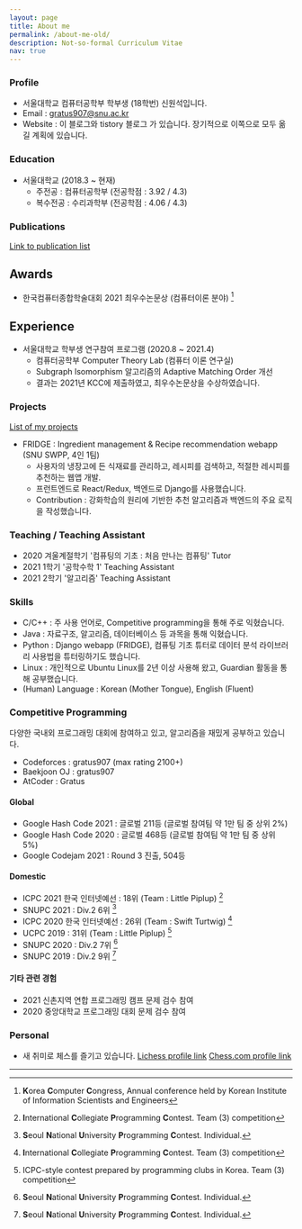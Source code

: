 ```yaml
---
layout: page
title: About me
permalink: /about-me-old/
description: Not-so-formal Curriculum Vitae
nav: true
---
```


### Profile
- 서울대학교 컴퓨터공학부 학부생 (18학번) 신원석입니다.
- Email : gratus907@snu.ac.kr
- Website : 이 블로그와 tistory 블로그 가 있습니다. 장기적으로 이쪽으로 모두 옮길 계획에 있습니다.

### Education
- 서울대학교 (2018.3 ~ 현재)
    - 주전공 : 컴퓨터공학부 (전공학점 : 3.92 / 4.3)
    - 복수전공 : 수리과학부 (전공학점 : 4.06 / 4.3)

### Publications 
[Link to publication list](/publications/)

## Awards 
- 한국컴퓨터종합학술대회 2021 최우수논문상 (컴퓨터이론 분야) [^kcc]

## Experience
- 서울대학교 학부생 연구참여 프로그램 (2020.8 ~ 2021.4)
    - 컴퓨터공학부 Computer Theory Lab (컴퓨터 이론 연구실)
    - Subgraph Isomorphism 알고리즘의 Adaptive Matching Order 개선
    - 결과는 2021년 KCC에 제출하였고, 최우수논문상을 수상하였습니다. 

### Projects
[List of my projects](/projects/)

- FRIDGE : Ingredient management & Recipe recommendation webapp (SNU SWPP, 4인 1팀)
    - 사용자의 냉장고에 든 식재료를 관리하고, 레시피를 검색하고, 적절한 레시피를 추천하는 웹앱 개발.
    - 프런트엔드로 React/Redux, 백엔드로 Django를 사용했습니다.
    - Contribution : 강화학습의 원리에 기반한 추천 알고리즘과 백엔드의 주요 로직을 작성했습니다.

### Teaching / Teaching Assistant
- 2020 겨울계절학기 '컴퓨팅의 기초 : 처음 만나는 컴퓨팅' Tutor
- 2021 1학기 '공학수학 1' Teaching Assistant
- 2021 2학기 '알고리즘' Teaching Assistant
  
### Skills
- C/C++ : 주 사용 언어로, Competitive programming을 통해 주로 익혔습니다. 
- Java : 자료구조, 알고리즘, 데이터베이스 등 과목을 통해 익혔습니다.
- Python : Django webapp (FRIDGE), 컴퓨팅 기초 튜터로 데이터 분석 라이브러리 사용법을 튜터링하기도 했습니다.
- Linux : 개인적으로 Ubuntu Linux를 2년 이상 사용해 왔고, Guardian 활동을 통해 공부했습니다.
- (Human) Language : Korean (Mother Tongue), English (Fluent)

### Competitive Programming
다양한 국내외 프로그래밍 대회에 참여하고 있고, 알고리즘을 재밌게 공부하고 있습니다.
- Codeforces : gratus907 (max rating 2100+)
- Baekjoon OJ : gratus907
- AtCoder : Gratus 

#### Global
- Google Hash Code 2021 : 글로벌 211등 (글로벌 참여팀 약 1만 팀 중 상위 2%)
- Google Hash Code 2020 : 글로벌 468등 (글로벌 참여팀 약 1만 팀 중 상위 5%)
- Google Codejam 2021 : Round 3 진출, 504등

#### Domestic
- ICPC 2021 한국 인터넷예선 : 18위 (Team : Little Piplup) [^icpc]
- SNUPC 2021 : Div.2 6위 [^snupc]
- ICPC 2020 한국 인터넷예선 : 26위 (Team : Swift Turtwig) [^icpc]
- UCPC 2019 : 31위 (Team : Little Piplup) [^ucpc]
- SNUPC 2020 : Div.2 7위 [^snupc]
- SNUPC 2019 : Div.2 9위 [^snupc]

#### 기타 관련 경험
- 2021 신촌지역 연합 프로그래밍 캠프 문제 검수 참여
- 2020 중앙대학교 프로그래밍 대회 문제 검수 참여

### Personal
- 새 취미로 체스를 즐기고 있습니다. [Lichess profile link](https://lichess.org/) [Chess.com profile link](https://www.chess.com/member/wonseokshin)

------

[^kcc]: **K**orea **C**omputer **C**ongress, Annual conference held by Korean Institute of Information Scientists and Engineers
[^icpc]: **I**nternational **C**ollegiate **P**rogramming **C**ontest. Team (3) competition
[^ucpc]: ICPC-style contest prepared by programming clubs in Korea. Team (3) competition
[^snupc]: **S**eoul **N**ational **U**niversity **P**rogramming **C**ontest. Individual.